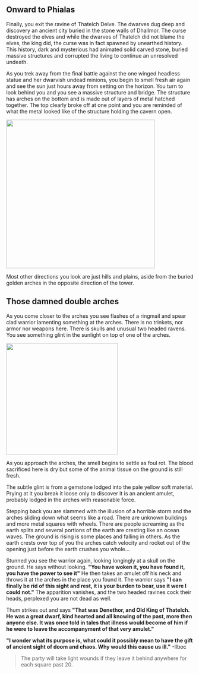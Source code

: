 ## Onward to Phialas
Finally, you exit the ravine of Thatelch Delve. The dwarves dug deep and discovery an ancient city buried in the stone walls of Dhallmor. The curse destroyed the elves and while the dwarves of Thatelch did not blame the elves, the king did, the curse was in fact spawned by unearthed history. This history, dark and mysterious had animated solid carved stone, buried massive structures and corrupted the living to continue an unresolved undeath.

As you trek away from the final battle against the one winged headless statue and her dwarvish undead minions, you begin to smell fresh air again and see the sun just hours away from setting on the horizon. You turn to look behind you and you see a massive structure and bridge. The structure has arches on the bottom and is made out of layers of metal hatched together. The top clearly broke off at one point and you are reminded of what the metal looked like of the structure holding the cavern open. 

<img 
  src='https://i.pinimg.com/564x/5c/5b/c3/5c5bc3b1ec59fb4b12f3d6f75b947bea.jpg' 
style='height:400px' />

Most other directions you look are just hills and plains, aside from the buried golden arches in the opposite direction of the tower.

## Those damned double arches
As you come closer to the arches you see flashes of a ringmail and spear clad warrior lamenting something at the arches. There is no trinkets, nor armor nor weapons here. There is skulls and unusual two headed ravens. You see something glint in the sunlight on top of one of the arches.

<img 
  src='http://web.pixelrebirth.com:8888/DoubleArches.jpg' 
style='Width:300px' />

As you approach the arches, the smell begins to settle as foul rot. The blood sacrificed here is dry but some of the animal tissue on the ground is still fresh.

The subtle glint is from a gemstone lodged into the pale yellow soft material. Prying at it you break it loose only to discover it is an ancient amulet, probably lodged in the arches with reasonable force.

Stepping back you are slammed with the illusion of a horrible storm and the arches sliding down what seems like a road. There are unknown buildings and more metal squares with wheels. There are people screaming as the earth splits and several portions of the earth are cresting like an ocean waves. The ground is rising is some places and falling in others. As the earth crests over top of you the arches catch velocity and rocket out of the opening just before the earth crushes you whole...

Stunned you see the warrior again, looking longingly at a skull on the ground. He says without looking.
__"You have woken it, you have found it, you have the power to see it"__ He then takes an amulet off his neck and throws it at the arches in the place you found it. The warrior says __"I can finally be rid of this sight and rest, it is your burden to bear, use it were I could not."__ The apparition vanishes, and the two headed ravines cock their heads, perplexed you are not dead as well.

Thum strikes out and says __"That was Denethor, and Old King of Thatelch. He was a great dwarf, kind hearted and all knowing of the past, more then anyone else. It was once told in tales that illness would become of him if he were to leave the accompanyment of that very amulet."__

__"I wonder what its purpose is, what could it possibly mean to have the gift of ancient sight of doom and chaos. Why would this cause us ill."__ -Ilboc

> The party will take light wounds if they leave it behind anywhere for each square past 20.

